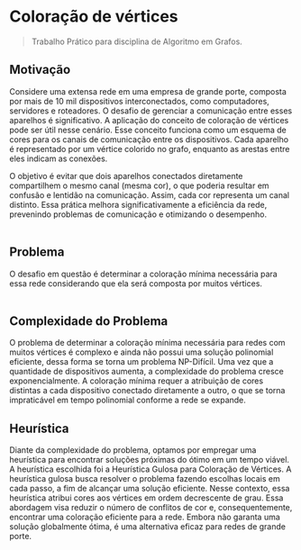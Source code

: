 # Coloração de vértices
>Trabalho Prático para disciplina de Algoritmo em Grafos.

## Motivação
Considere uma extensa rede em uma empresa de grande porte, composta por mais de 10 mil dispositivos interconectados, como computadores, servidores e roteadores. O desafio de gerenciar a comunicação entre esses aparelhos é significativo. A aplicação do conceito de coloração de vértices pode ser útil nesse cenário. Esse conceito funciona como um esquema de cores para os canais de comunicação entre os dispositivos. Cada aparelho é representado por um vértice colorido no grafo, enquanto as arestas entre eles indicam as conexões.

O objetivo é evitar que dois aparelhos conectados diretamente compartilhem o mesmo canal (mesma cor), o que poderia resultar em confusão e lentidão na comunicação. Assim, cada cor representa um canal distinto. Essa prática melhora significativamente a eficiência da rede, prevenindo problemas de comunicação e otimizando o desempenho.<br><br>

## Problema
O desafio em questão é determinar a coloração mínima necessária para essa rede considerando que ela será composta por muitos vértices.<br><br>

## Complexidade do Problema
O problema de determinar a coloração mínima necessária para redes com muitos vértices é complexo e ainda não possui uma solução polinomial eficiente, dessa forma se torna um problema NP-Difícil.  Uma vez que a quantidade de dispositivos aumenta, a complexidade do problema cresce exponencialmente. A coloração mínima requer a atribuição de cores distintas a cada dispositivo conectado diretamente a outro, o que se torna impraticável em tempo polinomial conforme a rede se expande.

## Heurística
Diante da complexidade do problema, optamos por empregar uma heurística para encontrar soluções próximas do ótimo em um tempo viável. A heurística escolhida foi a Heurística Gulosa para Coloração de Vértices.
A heurística gulosa busca resolver o problema fazendo escolhas locais em cada passo, a fim de alcançar uma solução eficiente. Nesse contexto, essa heurística atribui cores aos vértices em ordem decrescente de grau. Essa abordagem visa reduzir o número de conflitos de cor e, consequentemente, encontrar uma coloração eficiente para a rede. Embora não garanta uma solução globalmente ótima, é uma alternativa eficaz para redes de grande porte.
